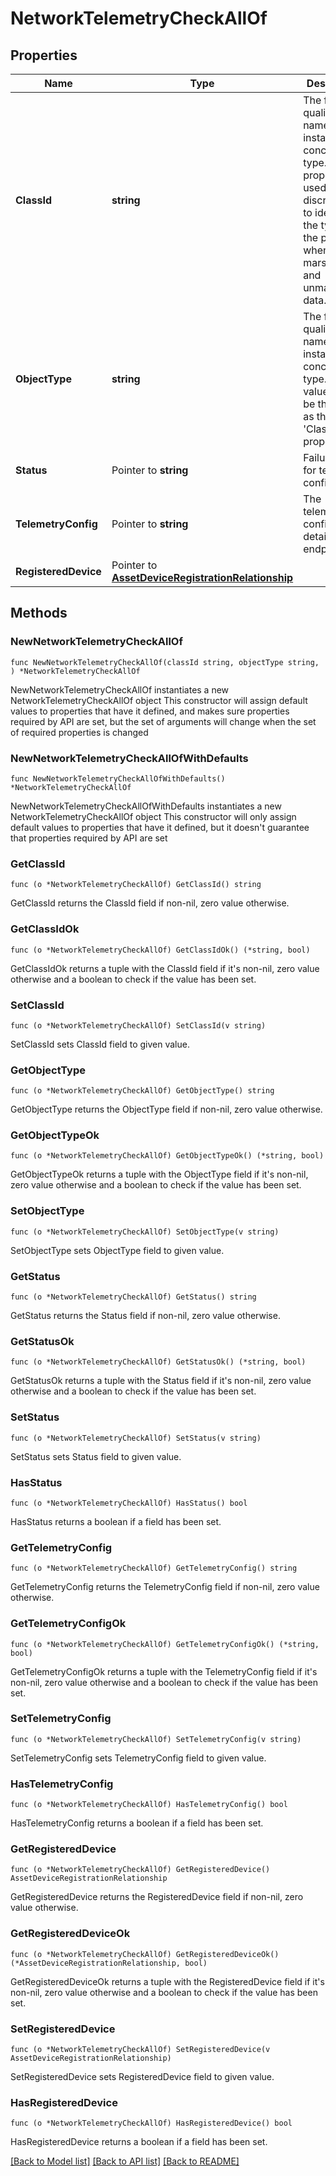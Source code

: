# NetworkTelemetryCheckAllOf

## Properties

Name | Type | Description | Notes
------------ | ------------- | ------------- | -------------
**ClassId** | **string** | The fully-qualified name of the instantiated, concrete type. This property is used as a discriminator to identify the type of the payload when marshaling and unmarshaling data. | [default to "network.TelemetryCheck"]
**ObjectType** | **string** | The fully-qualified name of the instantiated, concrete type. The value should be the same as the &#39;ClassId&#39; property. | [default to "network.TelemetryCheck"]
**Status** | Pointer to **string** | Failure status for telemetry configured. | [optional] [readonly] 
**TelemetryConfig** | Pointer to **string** | The telemetry configuration details from endpoint. | [optional] [readonly] 
**RegisteredDevice** | Pointer to [**AssetDeviceRegistrationRelationship**](AssetDeviceRegistrationRelationship.md) |  | [optional] 

## Methods

### NewNetworkTelemetryCheckAllOf

`func NewNetworkTelemetryCheckAllOf(classId string, objectType string, ) *NetworkTelemetryCheckAllOf`

NewNetworkTelemetryCheckAllOf instantiates a new NetworkTelemetryCheckAllOf object
This constructor will assign default values to properties that have it defined,
and makes sure properties required by API are set, but the set of arguments
will change when the set of required properties is changed

### NewNetworkTelemetryCheckAllOfWithDefaults

`func NewNetworkTelemetryCheckAllOfWithDefaults() *NetworkTelemetryCheckAllOf`

NewNetworkTelemetryCheckAllOfWithDefaults instantiates a new NetworkTelemetryCheckAllOf object
This constructor will only assign default values to properties that have it defined,
but it doesn't guarantee that properties required by API are set

### GetClassId

`func (o *NetworkTelemetryCheckAllOf) GetClassId() string`

GetClassId returns the ClassId field if non-nil, zero value otherwise.

### GetClassIdOk

`func (o *NetworkTelemetryCheckAllOf) GetClassIdOk() (*string, bool)`

GetClassIdOk returns a tuple with the ClassId field if it's non-nil, zero value otherwise
and a boolean to check if the value has been set.

### SetClassId

`func (o *NetworkTelemetryCheckAllOf) SetClassId(v string)`

SetClassId sets ClassId field to given value.


### GetObjectType

`func (o *NetworkTelemetryCheckAllOf) GetObjectType() string`

GetObjectType returns the ObjectType field if non-nil, zero value otherwise.

### GetObjectTypeOk

`func (o *NetworkTelemetryCheckAllOf) GetObjectTypeOk() (*string, bool)`

GetObjectTypeOk returns a tuple with the ObjectType field if it's non-nil, zero value otherwise
and a boolean to check if the value has been set.

### SetObjectType

`func (o *NetworkTelemetryCheckAllOf) SetObjectType(v string)`

SetObjectType sets ObjectType field to given value.


### GetStatus

`func (o *NetworkTelemetryCheckAllOf) GetStatus() string`

GetStatus returns the Status field if non-nil, zero value otherwise.

### GetStatusOk

`func (o *NetworkTelemetryCheckAllOf) GetStatusOk() (*string, bool)`

GetStatusOk returns a tuple with the Status field if it's non-nil, zero value otherwise
and a boolean to check if the value has been set.

### SetStatus

`func (o *NetworkTelemetryCheckAllOf) SetStatus(v string)`

SetStatus sets Status field to given value.

### HasStatus

`func (o *NetworkTelemetryCheckAllOf) HasStatus() bool`

HasStatus returns a boolean if a field has been set.

### GetTelemetryConfig

`func (o *NetworkTelemetryCheckAllOf) GetTelemetryConfig() string`

GetTelemetryConfig returns the TelemetryConfig field if non-nil, zero value otherwise.

### GetTelemetryConfigOk

`func (o *NetworkTelemetryCheckAllOf) GetTelemetryConfigOk() (*string, bool)`

GetTelemetryConfigOk returns a tuple with the TelemetryConfig field if it's non-nil, zero value otherwise
and a boolean to check if the value has been set.

### SetTelemetryConfig

`func (o *NetworkTelemetryCheckAllOf) SetTelemetryConfig(v string)`

SetTelemetryConfig sets TelemetryConfig field to given value.

### HasTelemetryConfig

`func (o *NetworkTelemetryCheckAllOf) HasTelemetryConfig() bool`

HasTelemetryConfig returns a boolean if a field has been set.

### GetRegisteredDevice

`func (o *NetworkTelemetryCheckAllOf) GetRegisteredDevice() AssetDeviceRegistrationRelationship`

GetRegisteredDevice returns the RegisteredDevice field if non-nil, zero value otherwise.

### GetRegisteredDeviceOk

`func (o *NetworkTelemetryCheckAllOf) GetRegisteredDeviceOk() (*AssetDeviceRegistrationRelationship, bool)`

GetRegisteredDeviceOk returns a tuple with the RegisteredDevice field if it's non-nil, zero value otherwise
and a boolean to check if the value has been set.

### SetRegisteredDevice

`func (o *NetworkTelemetryCheckAllOf) SetRegisteredDevice(v AssetDeviceRegistrationRelationship)`

SetRegisteredDevice sets RegisteredDevice field to given value.

### HasRegisteredDevice

`func (o *NetworkTelemetryCheckAllOf) HasRegisteredDevice() bool`

HasRegisteredDevice returns a boolean if a field has been set.


[[Back to Model list]](../README.md#documentation-for-models) [[Back to API list]](../README.md#documentation-for-api-endpoints) [[Back to README]](../README.md)


